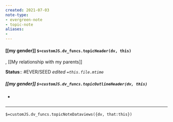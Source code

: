 ```yaml
---
created: 2021-07-03
note-type: 
- evergreen-note
- topic-note
aliases:
- 
---
```

 
#### [[my gender]] `$=customJS.dv_funcs.topicHeader(dv, this)`

, [[My relationship with my parents]]

**Status**::  #EVER/SEED
*edited `=this.file.mtime`*

##### [[my gender]] `$=customJS.dv_funcs.topicOutlineHeader(dv, this)`

- 


### <hr class="dataviews"/>
`$=customJS.dv_funcs.topicNoteDataviews({dv, that:this})`